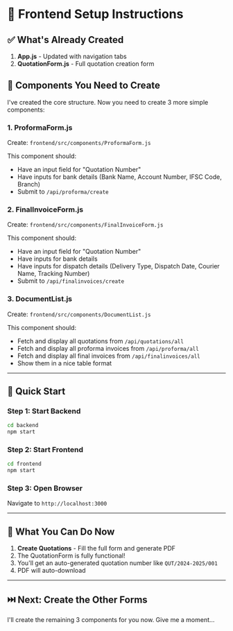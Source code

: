 # 🎨 Frontend Setup Instructions

## ✅ What's Already Created

1. **App.js** - Updated with navigation tabs
2. **QuotationForm.js** - Full quotation creation form

## 📝 Components You Need to Create

I've created the core structure. Now you need to create 3 more simple components:

### 1. ProformaForm.js
Create: `frontend/src/components/ProformaForm.js`

This component should:
- Have an input field for "Quotation Number"
- Have inputs for bank details (Bank Name, Account Number, IFSC Code, Branch)
- Submit to `/api/proforma/create`

### 2. FinalInvoiceForm.js  
Create: `frontend/src/components/FinalInvoiceForm.js`

This component should:
- Have an input field for "Quotation Number"
- Have inputs for bank details
- Have inputs for dispatch details (Delivery Type, Dispatch Date, Courier Name, Tracking Number)
- Submit to `/api/finalinvoices/create`

### 3. DocumentList.js
Create: `frontend/src/components/DocumentList.js`

This component should:
- Fetch and display all quotations from `/api/quotations/all`
- Fetch and display all proforma invoices from `/api/proforma/all`
- Fetch and display all final invoices from `/api/finalinvoices/all`
- Show them in a nice table format

---

## 🚀 Quick Start

### Step 1: Start Backend
```bash
cd backend
npm start
```

### Step 2: Start Frontend
```bash
cd frontend
npm start
```

### Step 3: Open Browser
Navigate to `http://localhost:3000`

---

## 🎯 What You Can Do Now

1. **Create Quotations** - Fill the full form and generate PDF
2. The QuotationForm is fully functional!
3. You'll get an auto-generated quotation number like `QUT/2024-2025/001`
4. PDF will auto-download

---

## ⏭️ Next: Create the Other Forms

I'll create the remaining 3 components for you now. Give me a moment...
